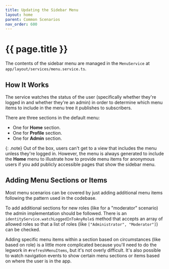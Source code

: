 ```yaml
---
title: Updating the Sidebar Menu
layout: home
parent: Common Scenarios
nav_order: 600
---
```


# {{ page.title }}

The contents of the sidebar menu are managed in the `MenuService` at `app/layout/services/menu.service.ts`.

## How It Works

The service watches the status of the user (specifically whether they're logged in and whether they're an admin) in order to determine which menu items to include in the menu tree it publishes to subscribers.

There are three sections in the default menu:

- One for **Home** section.
- One for **Profile** section.
- One for **Admin** section.

{: .note}
Out of the box, users can't get to a view that includes the menu unless they're logged in. However, the menu is always generated to include the **Home** menu to illustrate how to provide menu items for anonymous users if you add publicly accessible pages that show the sidebar menu.

## Adding Menu Sections or Items

Most menu scenarios can be covered by just adding additional menu items following the pattern used in the codebase.

To add additional sections for new roles (like for a "moderator" scenario) the admin implementation should be followed. There is an `identityService.watchLoggedInToAnyRole$` method that accepts an array of allowed roles so that a list of roles (like `["Administrator", "Moderator"]`) can be checked.

Adding specific menu items within a section based on circumstances (like based on role) is a little more complicated because you'll need to do the legwork in `#refreshMenuItems`, but it's not overly difficult. It's also possible to watch navigation events to show certain menu sections or items based on where the user is in the app.
